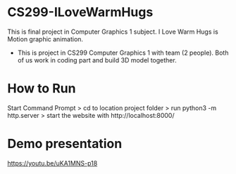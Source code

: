 # CS299-ILoveWarmHugs
 This is final project in Computer Graphics 1 subject. I Love Warm Hugs is Motion graphic animation.
  * This is project in CS299 Computer Graphics 1 with team (2 people). Both of us work in coding part and build 3D model together.
# How to Run
 Start Command Prompt > cd to location project folder > run python3 -m http.server > start the website with http://localhost:8000/
# Demo presentation
 https://youtu.be/uKA1MNS-p18
